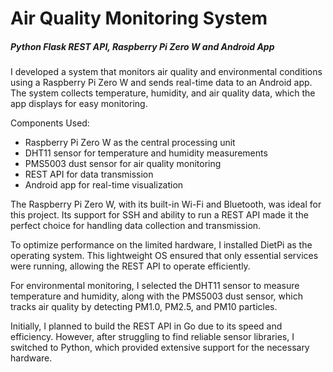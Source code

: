 # Air Quality Monitoring System 
##### Python Flask REST API, Raspberry Pi Zero W and Android App

I developed a system that monitors air quality and environmental conditions using a Raspberry Pi Zero W and sends real-time data to an Android app. The system collects temperature, humidity, and air quality data, which the app displays for easy monitoring.

Components Used:
* Raspberry Pi Zero W as the central processing unit
* DHT11 sensor for temperature and humidity measurements
* PMS5003 dust sensor for air quality monitoring
* REST API for data transmission
* Android app for real-time visualization
  
The Raspberry Pi Zero W, with its built-in Wi-Fi and Bluetooth, was ideal for this project. Its support for SSH and ability to run a REST API made it the perfect choice for handling data collection and transmission.

To optimize performance on the limited hardware, I installed DietPi as the operating system. This lightweight OS ensured that only essential services were running, allowing the REST API to operate efficiently.

For environmental monitoring, I selected the DHT11 sensor to measure temperature and humidity, along with the PMS5003 dust sensor, which tracks air quality by detecting PM1.0, PM2.5, and PM10 particles.

Initially, I planned to build the REST API in Go due to its speed and efficiency. However, after struggling to find reliable sensor libraries, I switched to Python, which provided extensive support for the necessary hardware.
